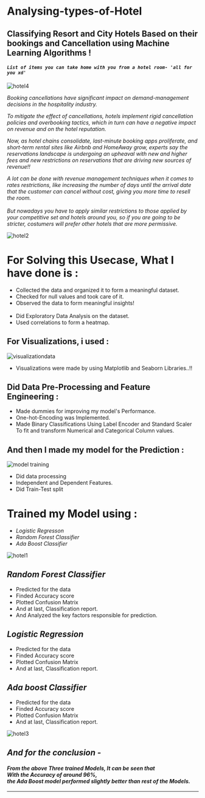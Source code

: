 # Analysing-types-of-Hotel
## Classifying Resort and City Hotels Based on their bookings and Cancellation using Machine Learning Algorithms !


#### _`List of items you can take home with you from a hotel room- 'all for you xd'`_

![hotel4](https://user-images.githubusercontent.com/73397927/170518613-3e7a3505-e34a-476f-a03d-83dc479c1927.jpg)

_Booking cancellations have significant impact on demand-management decisions in the hospitality industry._

_To mitigate the effect of cancellations, hotels implement rigid cancellation policies and overbooking
tactics, which in turn can have a negative impact on revenue and on the hotel reputation._

_Now, as hotel chains consolidate, last-minute booking apps proliferate, and short-term rental sites
like Airbnb and HomeAway grow, experts say the reservations landscape is undergoing an upheaval
with new and higher fees and new restrictions on reservations that are driving new sources of
revenue!!_

_A lot can be done with revenue management techniques when it comes to rates restrictions, like
increasing the number of days until the arrival date that the customer can cancel without cost, giving
you more time to resell the room.<br><br>
But nowadays you have to apply similar restrictions to those applied by your competitive set and
hotels around you, so if you are going to be stricter, costumers will prefer other hotels that are more
permissive._

![hotel2](https://user-images.githubusercontent.com/73397927/170518582-088e90ce-d891-444c-9f98-4b654f7773fc.jpg)

# For Solving this Usecase, What I have done is :
- Collected the data and organized it to form a meaningful dataset.
- Checked for null values and took care of it.
- Observed the data to form meaningful insights!
<br><br>
- Did Exploratory Data Analysis on the dataset.
- Used correlations to form a heatmap.


## For Visualizations, i used :
![visualizationdata](https://user-images.githubusercontent.com/73397927/170518624-5090c1d1-a9d3-4a0e-b4c6-0c7129936d47.jpg)
- Visualizations were made by using Matplotlib and Seaborn Libraries..!!


## Did Data Pre-Processing and Feature Engineering :
- Made dummies for improving my model's Performance.
- One-hot-Encoding was Implemented.
- Made Binary Classifications Using Label Encoder and Standard Scaler
<br> To fit and transform Numerical and Categorical Column values.


## And then I made my model for the Prediction :
![model training](https://user-images.githubusercontent.com/73397927/169656578-b86ee241-4d60-458a-a97f-43c630789b4a.jpg)
- Did data processing
- Independent and Dependent Features.
- Did Train-Test split


# Trained my Model using :
- _Logistic Regresson_
- _Random Forest Classifier_
- _Ada Boost Classifier_

![hotel1](https://user-images.githubusercontent.com/73397927/170518557-2cbce66f-181e-4c94-9081-8095b3b7522a.jpg)

## _Random Forest Classifier_

- Predicted for the data
- Finded Accuracy score
- Plotted Confusion Matrix
- And at last, Classification report.
- And Analyzed the key factors responsible for prediction.

## _Logistic Regression_

- Predicted for the data
- Finded Accuracy score
- Plotted Confusion Matrix
- And at last, Classification report.


## _Ada boost Classifier_

- Predicted for the data
- Finded Accuracy score
- Plotted Confusion Matrix
- And at last, Classification report.
 

![hotel3](https://user-images.githubusercontent.com/73397927/170518605-b9ad01b5-bbf5-4266-8a6e-8fc56620447b.jpg)

## _And for the conclusion -_
#### _From the above Three trained Models, It can be seen that <br> With the Accuracy of around 96%, <br> the Ada Boost model performed slightly better than rest of the Models._
---



